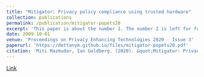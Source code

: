 ```yaml
---
title: "Mitigator: Privacy policy compliance using trusted hardware"
collection: publications
permalink: /publication/mitigator-popets20
excerpt: 'This paper is about the number 1. The number 2 is left for future work.'
date: 2009-10-01
venue: 'Proceedings on Privacy Enhancing Technologies 2020 - Issue 3'
paperurl: 'https://dettanym.github.io/files/mitigator-popets20.pdf'
citation: 'Miti Mazmudar, Ian Goldberg. (2020). &quot;Mitigator: Privacy policy compliance using trusted hardware&quot; <i>Proceedings on Privacy Enhancing Technologies 2020</i>. 1(1).'
---
```


[Link](https://dettanym.github.io/files/paper1.pdf)
